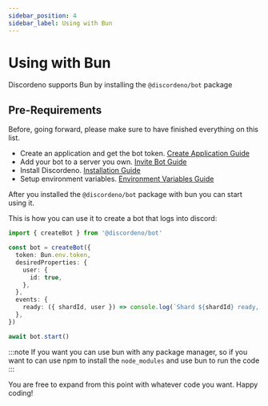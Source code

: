 ```yaml
---
sidebar_position: 4
sidebar_label: Using with Bun
---
```


# Using with Bun

Discordeno supports Bun by installing the `@discordeno/bot` package

## Pre-Requirements

Before, going forward, please make sure to have finished everything on this list.

- Create an application and get the bot token. [Create Application Guide](../beginner/token)
- Add your bot to a server you own. [Invite Bot Guide](../beginner/inviting)
- Install Discordeno. [Installation Guide](../getting-started.md)
- Setup environment variables. [Environment Variables Guide](../beginner/env)

After you installed the `@discordeno/bot` package with bun you can start using it.

This is how you can use it to create a bot that logs into discord:

```ts
import { createBot } from '@discordeno/bot'

const bot = createBot({
  token: Bun.env.token,
  desiredProperties: {
    user: {
      id: true,
    },
  },
  events: {
    ready: ({ shardId, user }) => console.log(`Shard ${shardId} ready, user id: ${user.id}`),
  },
})

await bot.start()
```

:::note
If you want you can use bun with any package manager, so if you want to can use npm to install the `node_modules` and use bun to run the code
:::

You are free to expand from this point with whatever code you want. Happy coding!
